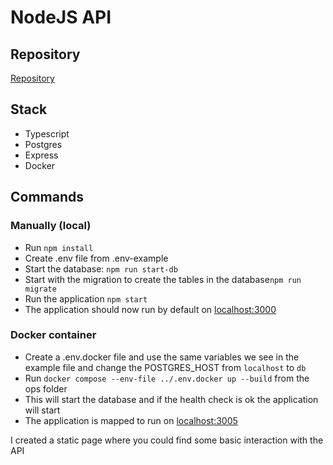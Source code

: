 # NodeJS API
## Repository
[Repository](https://github.com/KennyMaes/nodejs-backend-web)

## Stack
- Typescript
- Postgres
- Express
- Docker

## Commands
### Manually (local)
- Run `npm install`
- Create .env file from .env-example
- Start the database: `npm run start-db`
- Start with the migration to create the tables in the database`npm run migrate`
- Run the application `npm start`
- The application should now run by default on [localhost:3000](http://localHost:3000)

### Docker container
- Create a .env.docker file and use the same variables we see in the example file and change the POSTGRES_HOST from `localhost` to `db`
- Run `docker compose --env-file ../.env.docker up --build` from the ops folder
- This will start the database and if the health check is ok the application will start
- The application is mapped to run on [localhost:3005](http://localHost:3005)

I created a static page where you could find some basic interaction with the API

